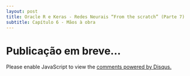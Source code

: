 ```yaml
---
layout: post
title: Oracle R e Keras - Redes Neurais “From the scratch” (Parte 7)
subtitle: Capítulo 6 - Mãos à obra 
---
```


# **Publicação em breve...**


<div id="disqus_thread"></div>
<script>
    
    var disqus_config = function () {
        // Replace PAGE_URL with your page's canonical URL variable
        this.page.url = https://wilson-camargo-jr.github.io/2018-06-28-ANN-ORE-P7/;  
        
        // Replace PAGE_IDENTIFIER with your page's unique identifier variable
        this.page.identifier = P1-PART7; 
    };
    
    
    (function() {  // REQUIRED CONFIGURATION VARIABLE: EDIT THE SHORTNAME BELOW
        var d = document, s = d.createElement('script');
        
        // IMPORTANT: Replace EXAMPLE with your forum shortname!
        s.src = 'https://wilson-camargo-jr.disqus.com/embed.js';
        
        s.setAttribute('data-timestamp', +new Date());
        (d.head || d.body).appendChild(s);
    })();
</script>

<noscript>
    Please enable JavaScript to view the 
    <a href="https://disqus.com/?ref_noscript" rel="nofollow">
        comments powered by Disqus.
    </a>
</noscript>
